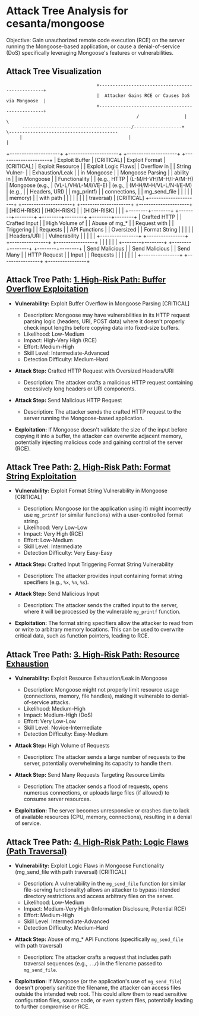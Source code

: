# Attack Tree Analysis for cesanta/mongoose

Objective: Gain unauthorized remote code execution (RCE) on the server running the Mongoose-based application, or cause a denial-of-service (DoS) specifically leveraging Mongoose's features or vulnerabilities.

## Attack Tree Visualization

                                      +-------------------------------------------------+
                                      |  Attacker Gains RCE or Causes DoS via Mongoose  |
                                      +-------------------------------------------------+
                                                     /                 |                 \
          -----------------------------------------/------------------+                  \-----------------------------------------
         |                                        |                                        |
+---------------------+             +---------------------+             +---------------------+             +---------------------+
|  Exploit Buffer   | [CRITICAL]   |  Exploit Format   | [CRITICAL]  |  Exploit Resource |             | Exploit Logic Flaws|
|  Overflow in      |             |  String Vulner-   |             |  Exhaustion/Leak  |             | in Mongoose        |
|  Mongoose Parsing |             |  ability in       |             |  in Mongoose      |             |  Functionality     |
|  (e.g., HTTP     | (L-M/H-VH/M-H/I-A/M-H) |  Mongoose (e.g.,  | (VL-L/VH/L-M/I/VE-E) |  (e.g.,           | (M-H/M-H/VL-L/N-I/E-M) |  (e.g.,           |
|  Headers, URI)   |             |  mg_printf)      |             |  connections,     |             |  mg_send_file   |
|                  |             |                  |             |  memory)         |             |  with path      |
|                  |             |                  |             |                  |             |  traversal)    | [CRITICAL]
+---------------------+             +---------------------+             +---------------------+             +---------------------+
         |  [HIGH-RISK]                       |  [HIGH-RISK]                       |                                        | [HIGH-RISK]
         |                                        |                                        |
+--------+--------+             +--------+--------+             +--------+--------+             +--------+--------+
| Crafted HTTP   |             | Crafted Input  |             |  High Volume of |             |  Abuse of mg_*  |
| Request with   |             | Triggering     |             |  Requests       |             |  API Functions  |
| Oversized      |             | Format String  |             |                  |             |                  |
| Headers/URI    |             | Vulnerability  |             |                  |             |                  |
+----------------+             +----------------+             +----------------+             +----------------+
         |                                        |                                        |
         |                                        |                                        |
+--------+--------+             +--------+--------+             +--------+--------+
| Send Malicious |             | Send Malicious |             |  Send Many     |
| HTTP Request   |             | Input          |             |  Requests      |
|                |             |                |             |                  |
+----------------+             +----------------+             +----------------+


## Attack Tree Path: [1. High-Risk Path: Buffer Overflow Exploitation](./attack_tree_paths/1__high-risk_path_buffer_overflow_exploitation.md)

*   **Vulnerability:** Exploit Buffer Overflow in Mongoose Parsing [CRITICAL]
    *   Description: Mongoose may have vulnerabilities in its HTTP request parsing logic (headers, URI, POST data) where it doesn't properly check input lengths before copying data into fixed-size buffers.
    *   Likelihood: Low-Medium
    *   Impact: High-Very High (RCE)
    *   Effort: Medium-High
    *   Skill Level: Intermediate-Advanced
    *   Detection Difficulty: Medium-Hard

*   **Attack Step:** Crafted HTTP Request with Oversized Headers/URI
    *   Description: The attacker crafts a malicious HTTP request containing excessively long headers or URI components.

*   **Attack Step:** Send Malicious HTTP Request
    *   Description: The attacker sends the crafted HTTP request to the server running the Mongoose-based application.

*   **Exploitation:** If Mongoose doesn't validate the size of the input before copying it into a buffer, the attacker can overwrite adjacent memory, potentially injecting malicious code and gaining control of the server (RCE).

## Attack Tree Path: [2. High-Risk Path: Format String Exploitation](./attack_tree_paths/2__high-risk_path_format_string_exploitation.md)

*   **Vulnerability:** Exploit Format String Vulnerability in Mongoose [CRITICAL]
    *   Description: Mongoose (or the application using it) might incorrectly use `mg_printf` (or similar functions) with a user-controlled format string.
    *   Likelihood: Very Low-Low
    *   Impact: Very High (RCE)
    *   Effort: Low-Medium
    *   Skill Level: Intermediate
    *   Detection Difficulty: Very Easy-Easy

*   **Attack Step:** Crafted Input Triggering Format String Vulnerability
    *   Description: The attacker provides input containing format string specifiers (e.g., `%x`, `%n`, `%s`).

*   **Attack Step:** Send Malicious Input
    *   Description: The attacker sends the crafted input to the server, where it will be processed by the vulnerable `mg_printf` function.

*   **Exploitation:** The format string specifiers allow the attacker to read from or write to arbitrary memory locations. This can be used to overwrite critical data, such as function pointers, leading to RCE.

## Attack Tree Path: [3. High-Risk Path: Resource Exhaustion](./attack_tree_paths/3__high-risk_path_resource_exhaustion.md)

*   **Vulnerability:** Exploit Resource Exhaustion/Leak in Mongoose
    *   Description: Mongoose might not properly limit resource usage (connections, memory, file handles), making it vulnerable to denial-of-service attacks.
    *   Likelihood: Medium-High
    *   Impact: Medium-High (DoS)
    *   Effort: Very Low-Low
    *   Skill Level: Novice-Intermediate
    *   Detection Difficulty: Easy-Medium

*   **Attack Step:** High Volume of Requests
    *   Description: The attacker sends a large number of requests to the server, potentially overwhelming its capacity to handle them.

*   **Attack Step:** Send Many Requests Targeting Resource Limits
    *   Description: The attacker sends a flood of requests, opens numerous connections, or uploads large files (if allowed) to consume server resources.

*   **Exploitation:** The server becomes unresponsive or crashes due to lack of available resources (CPU, memory, connections), resulting in a denial of service.

## Attack Tree Path: [4. High-Risk Path: Logic Flaws (Path Traversal)](./attack_tree_paths/4__high-risk_path_logic_flaws__path_traversal_.md)

*   **Vulnerability:** Exploit Logic Flaws in Mongoose Functionality (mg_send_file with path traversal) [CRITICAL]
    *   Description:  A vulnerability in the `mg_send_file` function (or similar file-serving functionality) allows an attacker to bypass intended directory restrictions and access arbitrary files on the server.
    *   Likelihood: Low-Medium
    *   Impact: Medium-Very High (Information Disclosure, Potential RCE)
    *   Effort: Medium-High
    *   Skill Level: Intermediate-Advanced
    *   Detection Difficulty: Medium-Hard

*   **Attack Step:** Abuse of mg_* API Functions (specifically `mg_send_file` with path traversal)
    *   Description: The attacker crafts a request that includes path traversal sequences (e.g., `../`) in the filename passed to `mg_send_file`.

*   **Exploitation:** If Mongoose (or the application's use of `mg_send_file`) doesn't properly sanitize the filename, the attacker can access files outside the intended web root. This could allow them to read sensitive configuration files, source code, or even system files, potentially leading to further compromise or RCE.

